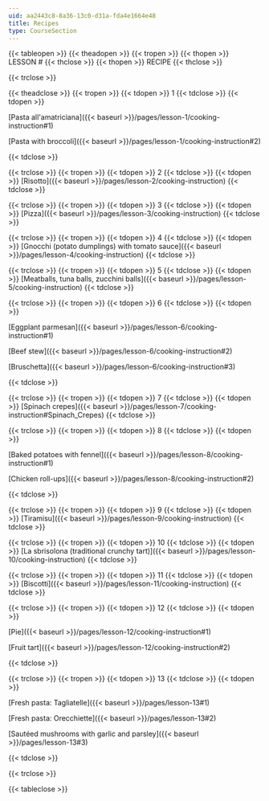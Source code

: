 ```yaml
---
uid: aa2443c8-8a36-13c0-d31a-fda4e1664e48
title: Recipes
type: CourseSection
---
```


{{< tableopen >}}
{{< theadopen >}}
{{< tropen >}}
{{< thopen >}}
LESSON #
{{< thclose >}}
{{< thopen >}}
RECIPE
{{< thclose >}}

{{< trclose >}}

{{< theadclose >}}
{{< tropen >}}
{{< tdopen >}}
1
{{< tdclose >}}
{{< tdopen >}}


[Pasta all'amatriciana]({{< baseurl >}}/pages/lesson-1/cooking-instruction#1)

[Pasta with broccoli]({{< baseurl >}}/pages/lesson-1/cooking-instruction#2)


{{< tdclose >}}

{{< trclose >}}
{{< tropen >}}
{{< tdopen >}}
2
{{< tdclose >}}
{{< tdopen >}}
[Risotto]({{< baseurl >}}/pages/lesson-2/cooking-instruction) 
{{< tdclose >}}

{{< trclose >}}
{{< tropen >}}
{{< tdopen >}}
3
{{< tdclose >}}
{{< tdopen >}}
[Pizza]({{< baseurl >}}/pages/lesson-3/cooking-instruction)
{{< tdclose >}}

{{< trclose >}}
{{< tropen >}}
{{< tdopen >}}
4
{{< tdclose >}}
{{< tdopen >}}
[Gnocchi (potato dumplings) with tomato sauce]({{< baseurl >}}/pages/lesson-4/cooking-instruction)
{{< tdclose >}}

{{< trclose >}}
{{< tropen >}}
{{< tdopen >}}
5
{{< tdclose >}}
{{< tdopen >}}
[Meatballs, tuna balls, zucchini balls]({{< baseurl >}}/pages/lesson-5/cooking-instruction)
{{< tdclose >}}

{{< trclose >}}
{{< tropen >}}
{{< tdopen >}}
6
{{< tdclose >}}
{{< tdopen >}}


[Eggplant parmesan]({{< baseurl >}}/pages/lesson-6/cooking-instruction#1)

[Beef stew]({{< baseurl >}}/pages/lesson-6/cooking-instruction#2)

[Bruschetta]({{< baseurl >}}/pages/lesson-6/cooking-instruction#3)


{{< tdclose >}}

{{< trclose >}}
{{< tropen >}}
{{< tdopen >}}
7
{{< tdclose >}}
{{< tdopen >}}
[Spinach crepes]({{< baseurl >}}/pages/lesson-7/cooking-instruction#Spinach_Crepes)
{{< tdclose >}}

{{< trclose >}}
{{< tropen >}}
{{< tdopen >}}
8
{{< tdclose >}}
{{< tdopen >}}


[Baked potatoes with fennel]({{< baseurl >}}/pages/lesson-8/cooking-instruction#1)

[Chicken roll-ups]({{< baseurl >}}/pages/lesson-8/cooking-instruction#2)


{{< tdclose >}}

{{< trclose >}}
{{< tropen >}}
{{< tdopen >}}
9
{{< tdclose >}}
{{< tdopen >}}
[Tiramisu]({{< baseurl >}}/pages/lesson-9/cooking-instruction)
{{< tdclose >}}

{{< trclose >}}
{{< tropen >}}
{{< tdopen >}}
10
{{< tdclose >}}
{{< tdopen >}}
[La sbrisolona (traditional crunchy tart)]({{< baseurl >}}/pages/lesson-10/cooking-instruction)
{{< tdclose >}}

{{< trclose >}}
{{< tropen >}}
{{< tdopen >}}
11
{{< tdclose >}}
{{< tdopen >}}
[Biscotti]({{< baseurl >}}/pages/lesson-11/cooking-instruction)
{{< tdclose >}}

{{< trclose >}}
{{< tropen >}}
{{< tdopen >}}
12
{{< tdclose >}}
{{< tdopen >}}


[Pie]({{< baseurl >}}/pages/lesson-12/cooking-instruction#1)

[Fruit tart]({{< baseurl >}}/pages/lesson-12/cooking-instruction#2)


{{< tdclose >}}

{{< trclose >}}
{{< tropen >}}
{{< tdopen >}}
13
{{< tdclose >}}
{{< tdopen >}}


[Fresh pasta: Tagliatelle]({{< baseurl >}}/pages/lesson-13#1)

[Fresh pasta: Orecchiette]({{< baseurl >}}/pages/lesson-13#2)

[Sautéed mushrooms with garlic and parsley]({{< baseurl >}}/pages/lesson-13#3)


{{< tdclose >}}

{{< trclose >}}

{{< tableclose >}}